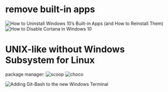 
# remove built-in apps

![How to Uninstall Windows 10’s Built-in Apps (and How to Reinstall Them)](http://web.archive.org/web/20191123144012/https://www.howtogeek.com/224798/how-to-uninstall-windows-10s-built-in-apps-and-how-to-reinstall-them/)
![How to Disable Cortana in Windows 10](http://web.archive.org/web/20191123145436/https://www.howtogeek.com/265027/how-to-disable-cortana-in-windows-10/)

# UNIX-like without Windows Subsystem for Linux

package manager: ![scoop](https://scoop.sh/) ![choco](https://chocolatey.org/)

![Adding Git-Bash to the new Windows Terminal](http://web.archive.org/web/20191123144245/https://stackoverflow.com/questions/56839307/adding-git-bash-to-the-new-windows-terminal)
